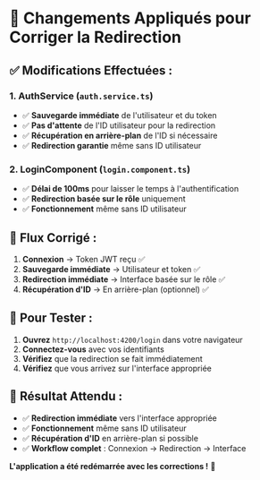 # 🔧 **Changements Appliqués pour Corriger la Redirection**

## ✅ **Modifications Effectuées :**

### **1. AuthService (`auth.service.ts`)**
- ✅ **Sauvegarde immédiate** de l'utilisateur et du token
- ✅ **Pas d'attente** de l'ID utilisateur pour la redirection
- ✅ **Récupération en arrière-plan** de l'ID si nécessaire
- ✅ **Redirection garantie** même sans ID utilisateur

### **2. LoginComponent (`login.component.ts`)**
- ✅ **Délai de 100ms** pour laisser le temps à l'authentification
- ✅ **Redirection basée sur le rôle** uniquement
- ✅ **Fonctionnement** même sans ID utilisateur

## 🎯 **Flux Corrigé :**

1. **Connexion** → Token JWT reçu ✅
2. **Sauvegarde immédiate** → Utilisateur et token ✅
3. **Redirection immédiate** → Interface basée sur le rôle ✅
4. **Récupération d'ID** → En arrière-plan (optionnel) ✅

## 🧪 **Pour Tester :**

1. **Ouvrez** `http://localhost:4200/login` dans votre navigateur
2. **Connectez-vous** avec vos identifiants
3. **Vérifiez** que la redirection se fait immédiatement
4. **Vérifiez** que vous arrivez sur l'interface appropriée

## 🚀 **Résultat Attendu :**

- ✅ **Redirection immédiate** vers l'interface appropriée
- ✅ **Fonctionnement** même sans ID utilisateur
- ✅ **Récupération d'ID** en arrière-plan si possible
- ✅ **Workflow complet** : Connexion → Redirection → Interface

**L'application a été redémarrée avec les corrections !** 🎉







